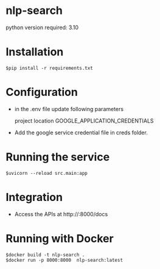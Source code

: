 # nlp-search

python version required: 3.10


# Installation

    $pip install -r requirements.txt

# Configuration

- in the .env file update following parameters

    project
    location
    GOOGLE_APPLICATION_CREDENTIALS
- Add the google service credential file in creds folder.

# Running the service

    $uvicorn --reload src.main:app

# Integration

- Access the APIs at http://<server>:8000/docs

# Running with Docker

    $docker build -t nlp-search .
    $docker run -p 8000:8000  nlp-search:latest

